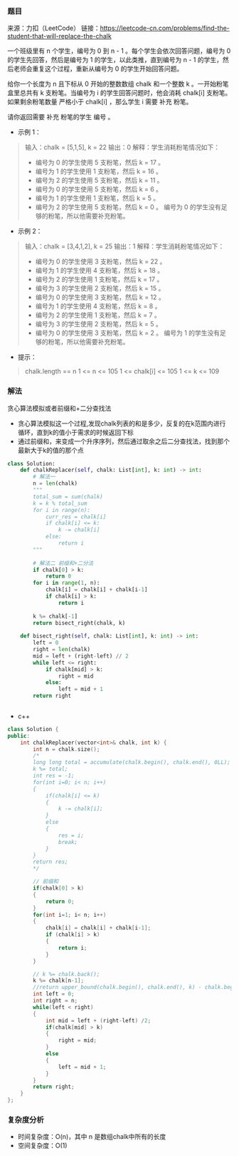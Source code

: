 ### 题目
来源：力扣（LeetCode）
链接：https://leetcode-cn.com/problems/find-the-student-that-will-replace-the-chalk



一个班级里有 n 个学生，编号为 0 到 n - 1 。每个学生会依次回答问题，编号为 0 的学生先回答，然后是编号为 1 的学生，以此类推，直到编号为 n - 1 的学生，然后老师会重复这个过程，重新从编号为 0 的学生开始回答问题。

给你一个长度为 n 且下标从 0 开始的整数数组 chalk 和一个整数 k 。一开始粉笔盒里总共有 k 支粉笔。当编号为 i 的学生回答问题时，他会消耗 chalk[i] 支粉笔。如果剩余粉笔数量 严格小于 chalk[i] ，那么学生 i 需要 补充 粉笔。

请你返回需要 补充 粉笔的学生 编号 。




* 示例 1：
>输入：chalk = [5,1,5], k = 22
>输出：0
>解释：学生消耗粉笔情况如下：
>- 编号为 0 的学生使用 5 支粉笔，然后 k = 17 。
>- 编号为 1 的学生使用 1 支粉笔，然后 k = 16 。
>- 编号为 2 的学生使用 5 支粉笔，然后 k = 11 。
>- 编号为 0 的学生使用 5 支粉笔，然后 k = 6 。
>- 编号为 1 的学生使用 1 支粉笔，然后 k = 5 。
>- 编号为 2 的学生使用 5 支粉笔，然后 k = 0 。
>编号为 0 的学生没有足够的粉笔，所以他需要补充粉笔。

* 示例 2：
>输入：chalk = [3,4,1,2], k = 25
>输出：1
>解释：学生消耗粉笔情况如下：
>- 编号为 0 的学生使用 3 支粉笔，然后 k = 22 。
>- 编号为 1 的学生使用 4 支粉笔，然后 k = 18 。
>- 编号为 2 的学生使用 1 支粉笔，然后 k = 17 。
>- 编号为 3 的学生使用 2 支粉笔，然后 k = 15 。
>- 编号为 0 的学生使用 3 支粉笔，然后 k = 12 。
>- 编号为 1 的学生使用 4 支粉笔，然后 k = 8 。
>- 编号为 2 的学生使用 1 支粉笔，然后 k = 7 。
>- 编号为 3 的学生使用 2 支粉笔，然后 k = 5 。
>- 编号为 0 的学生使用 3 支粉笔，然后 k = 2 。
>编号为 1 的学生没有足够的粉笔，所以他需要补充粉笔。


* 提示：
>chalk.length == n
>1 <= n <= 105
>1 <= chalk[i] <= 105
>1 <= k <= 109


### 解法
贪心算法模拟或者前缀和+二分查找法
* 贪心算法模拟这一个过程,发现chalk列表的和是多少，反复的在k范围内进行循环，直到k的值小于需求的时候返回下标
* 通过前缀和，来变成一个升序序列，然后通过取余之后二分查找法，找到那个最新大于k的值的那个点




```python
class Solution:
    def chalkReplacer(self, chalk: List[int], k: int) -> int:
        # 解法一
        n = len(chalk)
        """
        total_sum = sum(chalk)
        k = k % total_sum
        for i in range(n):
            curr_res = chalk[i]
            if chalk[i] <= k:
                k -= chalk[i]
            else:
                return i
        """
        
        # 解法二 前缀和+二分法
        if chalk[0] > k:
            return 0
        for i in range(1, n):
            chalk[i] = chalk[i] + chalk[i-1]
            if chalk[i] > k:
                return i
        
        k %= chalk[-1]
        return bisect_right(chalk, k)
    
    def bisect_right(self, chalk: List[int], k: int) -> int:
        left = 0
        right = len(chalk)
        mid = left + (right-left) // 2
        while left <= right:
            if chalk[mid] > k:
                right = mid
            else:
                left = mid + 1
        return right
       
```
* c++
```c++
class Solution {
public:
    int chalkReplacer(vector<int>& chalk, int k) {
        int n = chalk.size();
        /*
        long long total = accumulate(chalk.begin(), chalk.end(), 0LL);
        k %= total;
        int res = -1;
        for(int i=0; i< n; i++)
        {
            if(chalk[i] <= k)
            {
                k -= chalk[i];
            }
            else
            {
                res = i;
                break;
            }
        }
        return res;
        */

        // 前缀和
        if(chalk[0] > k)
        {
            return 0;
        }
        for(int i=1; i< n; i++)
        {
            chalk[i] = chalk[i] + chalk[i-1];
            if (chalk[i] > k)
            {
                return i;
            }
        }

        // k %= chalk.back();
        k %= chalk[n-1];
        //return upper_bound(chalk.begin(), chalk.end(), k) - chalk.begin();
        int left = 0;
        int right = n;
        while(left < right)
        {
            int mid = left + (right-left) /2;
            if(chalk[mid] > k)
            {
                right = mid;
            }
            else
            {
                left = mid + 1;
            }
        }
        return right;
    }
};

```

### 复杂度分析
* 时间复杂度：O(n)，其中 n 是数组chalk中所有的长度
* 空间复杂度：O(1)
